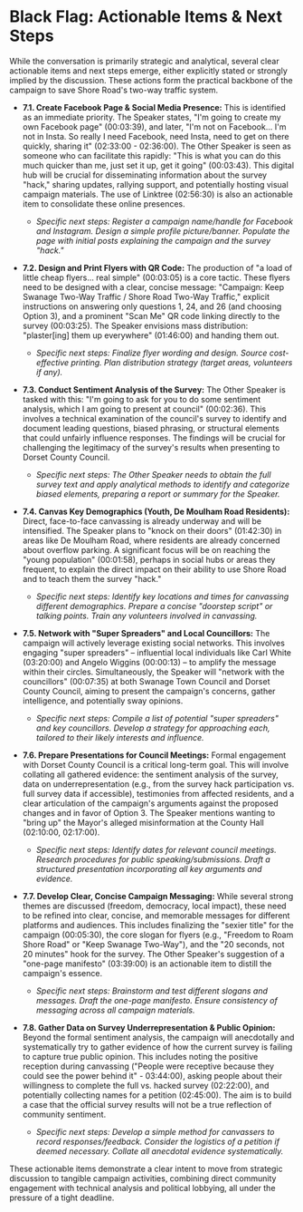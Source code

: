 # Black Flag: Actionable Items & Next Steps

While the conversation is primarily strategic and analytical, several clear actionable items and next steps emerge, either explicitly stated or strongly implied by the discussion. These actions form the practical backbone of the campaign to save Shore Road's two-way traffic system.

- **7.1. Create Facebook Page & Social Media Presence:**
    This is identified as an immediate priority. The Speaker states, "I'm going to create my own Facebook page" (00:03:39), and later, "I'm not on Facebook... I'm not in Insta. So really I need Facebook, need Insta, need to get on there quickly, sharing it" (02:33:00 - 02:36:00). The Other Speaker is seen as someone who can facilitate this rapidly: "This is what you can do this much quicker than me, just set it up, get it going" (00:03:43). This digital hub will be crucial for disseminating information about the survey "hack," sharing updates, rallying support, and potentially hosting visual campaign materials. The use of Linktree (02:56:30) is also an actionable item to consolidate these online presences.
  - *Specific next steps: Register a campaign name/handle for Facebook and Instagram. Design a simple profile picture/banner. Populate the page with initial posts explaining the campaign and the survey "hack."*

- **7.2. Design and Print Flyers with QR Code:**
    The production of "a load of little cheap flyers... real simple" (00:03:05) is a core tactic. These flyers need to be designed with a clear, concise message: "Campaign: Keep Swanage Two-Way Traffic / Shore Road Two-Way Traffic," explicit instructions on answering only questions 1, 24, and 26 (and choosing Option 3), and a prominent "Scan Me" QR code linking directly to the survey (00:03:25). The Speaker envisions mass distribution: "plaster[ing] them up everywhere" (01:46:00) and handing them out.
  - *Specific next steps: Finalize flyer wording and design. Source cost-effective printing. Plan distribution strategy (target areas, volunteers if any).*

- **7.3. Conduct Sentiment Analysis of the Survey:**
    The Other Speaker is tasked with this: "I'm going to ask for you to do some sentiment analysis, which I am going to present at council" (00:02:36). This involves a technical examination of the council's survey to identify and document leading questions, biased phrasing, or structural elements that could unfairly influence responses. The findings will be crucial for challenging the legitimacy of the survey's results when presenting to Dorset County Council.
  - *Specific next steps: The Other Speaker needs to obtain the full survey text and apply analytical methods to identify and categorize biased elements, preparing a report or summary for the Speaker.*

- **7.4. Canvas Key Demographics (Youth, De Moulham Road Residents):**
    Direct, face-to-face canvassing is already underway and will be intensified. The Speaker plans to "knock on their doors" (01:42:30) in areas like De Moulham Road, where residents are already concerned about overflow parking. A significant focus will be on reaching the "young population" (00:01:58), perhaps in social hubs or areas they frequent, to explain the direct impact on their ability to use Shore Road and to teach them the survey "hack."
  - *Specific next steps: Identify key locations and times for canvassing different demographics. Prepare a concise "doorstep script" or talking points. Train any volunteers involved in canvassing.*

- **7.5. Network with "Super Spreaders" and Local Councillors:**
    The campaign will actively leverage existing social networks. This involves engaging "super spreaders" – influential local individuals like Carl White (03:20:00) and Angelo Wiggins (00:00:13) – to amplify the message within their circles. Simultaneously, the Speaker will "network with the councillors" (00:07:35) at both Swanage Town Council and Dorset County Council, aiming to present the campaign's concerns, gather intelligence, and potentially sway opinions.
  - *Specific next steps: Compile a list of potential "super spreaders" and key councillors. Develop a strategy for approaching each, tailored to their likely interests and influence.*

- **7.6. Prepare Presentations for Council Meetings:**
    Formal engagement with Dorset County Council is a critical long-term goal. This will involve collating all gathered evidence: the sentiment analysis of the survey, data on underrepresentation (e.g., from the survey hack participation vs. full survey data if accessible), testimonies from affected residents, and a clear articulation of the campaign's arguments against the proposed changes and in favor of Option 3. The Speaker mentions wanting to "bring up" the Mayor's alleged misinformation at the County Hall (02:10:00, 02:17:00).
  - *Specific next steps: Identify dates for relevant council meetings. Research procedures for public speaking/submissions. Draft a structured presentation incorporating all key arguments and evidence.*

- **7.7. Develop Clear, Concise Campaign Messaging:**
    While several strong themes are discussed (freedom, democracy, local impact), these need to be refined into clear, concise, and memorable messages for different platforms and audiences. This includes finalizing the "sexier title" for the campaign (00:05:30), the core slogan for flyers (e.g., "Freedom to Roam Shore Road" or "Keep Swanage Two-Way"), and the "20 seconds, not 20 minutes" hook for the survey. The Other Speaker's suggestion of a "one-page manifesto" (03:39:00) is an actionable item to distill the campaign's essence.
  - *Specific next steps: Brainstorm and test different slogans and messages. Draft the one-page manifesto. Ensure consistency of messaging across all campaign materials.*

- **7.8. Gather Data on Survey Underrepresentation & Public Opinion:**
    Beyond the formal sentiment analysis, the campaign will anecdotally and systematically try to gather evidence of how the current survey is failing to capture true public opinion. This includes noting the positive reception during canvassing ("People were receptive because they could see the power behind it" - 03:44:00), asking people about their willingness to complete the full vs. hacked survey (02:22:00), and potentially collecting names for a petition (02:45:00). The aim is to build a case that the official survey results will not be a true reflection of community sentiment.
  - *Specific next steps: Develop a simple method for canvassers to record responses/feedback. Consider the logistics of a petition if deemed necessary. Collate all anecdotal evidence systematically.*

These actionable items demonstrate a clear intent to move from strategic discussion to tangible campaign activities, combining direct community engagement with technical analysis and political lobbying, all under the pressure of a tight deadline.